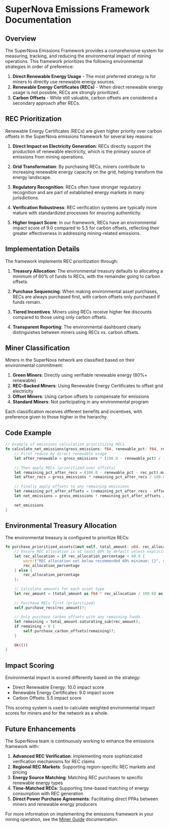 # SuperNova Emissions Framework Documentation

## Overview

The SuperNova Emissions Framework provides a comprehensive system for measuring, tracking, and reducing the environmental impact of mining operations. This framework prioritizes the following environmental strategies in order of preference:

1. **Direct Renewable Energy Usage** - The most preferred strategy is for miners to directly use renewable energy sources.
2. **Renewable Energy Certificates (RECs)** - When direct renewable energy usage is not possible, RECs are strongly prioritized.
3. **Carbon Offsets** - While still valuable, carbon offsets are considered a secondary approach after RECs.

## REC Prioritization

Renewable Energy Certificates (RECs) are given higher priority over carbon offsets in the SuperNova emissions framework for several key reasons:

1. **Direct Impact on Electricity Generation**: RECs directly support the production of renewable electricity, which is the primary source of emissions from mining operations.

2. **Grid Transformation**: By purchasing RECs, miners contribute to increasing renewable energy capacity on the grid, helping transform the energy landscape.

3. **Regulatory Recognition**: RECs often have stronger regulatory recognition and are part of established energy markets in many jurisdictions.

4. **Verification Robustness**: REC verification systems are typically more mature with standardized processes for ensuring authenticity.

5. **Higher Impact Score**: In our framework, RECs have an environmental impact score of 9.0 compared to 5.5 for carbon offsets, reflecting their greater effectiveness in addressing mining-related emissions.

## Implementation Details

The framework implements REC prioritization through:

1. **Treasury Allocation**: The environmental treasury defaults to allocating a minimum of 60% of funds to RECs, with the remainder going to carbon offsets.

2. **Purchase Sequencing**: When making environmental asset purchases, RECs are always purchased first, with carbon offsets only purchased if funds remain.

3. **Tiered Incentives**: Miners using RECs receive higher fee discounts compared to those using only carbon offsets.

4. **Transparent Reporting**: The environmental dashboard clearly distinguishes between miners using RECs vs. carbon offsets.

## Miner Classification

Miners in the SuperNova network are classified based on their environmental commitment:

1. **Green Miners**: Directly using verifiable renewable energy (80%+ renewable)
2. **REC-Backed Miners**: Using Renewable Energy Certificates to offset grid electricity
3. **Offset Miners**: Using carbon offsets to compensate for emissions
4. **Standard Miners**: Not participating in any environmental program

Each classification receives different benefits and incentives, with preference given to those higher in the hierarchy.

## Code Example

```rust
// Example of emissions calculation prioritizing RECs
fn calculate_net_emissions(gross_emissions: f64, renewable_pct: f64, rec_pct: f64, offset_pct: f64) -> f64 {
    // First reduce by direct renewable usage
    let after_renewable = gross_emissions * (100.0 - renewable_pct) / 100.0;
    
    // Then apply RECs (prioritized over offsets)
    let remaining_pct_after_recs = (100.0 - renewable_pct - rec_pct).max(0.0);
    let after_recs = gross_emissions * remaining_pct_after_recs / 100.0;
    
    // Finally apply offsets to any remaining emissions
    let remaining_pct_after_offsets = (remaining_pct_after_recs - offset_pct).max(0.0);
    let net_emissions = gross_emissions * remaining_pct_after_offsets / 100.0;
    
    net_emissions
}
```

## Environmental Treasury Allocation

The environmental treasury is configured to prioritize RECs:

```rust
fn purchase_prioritized_assets(&mut self, total_amount: u64, rec_allocation_percentage: f64) -> Result<(), TreasuryError> {
    // Ensure REC allocation is at least 60% by default unless explicitly set lower
    let rec_allocation = if rec_allocation_percentage < 60.0 {
        warn!("REC allocation set below recommended 60% minimum: {}", rec_allocation_percentage);
        rec_allocation_percentage
    } else {
        rec_allocation_percentage
    };
    
    // Calculate amounts for each asset type
    let rec_amount = (total_amount as f64 * rec_allocation / 100.0) as u64;
    
    // Purchase RECs first (prioritized)
    self.purchase_recs(rec_amount)?;
    
    // Only purchase carbon offsets with any remaining funds
    let remaining = total_amount.saturating_sub(rec_amount);
    if remaining > 0 {
        self.purchase_carbon_offsets(remaining)?;
    }
    
    Ok(())
}
```

## Impact Scoring

Environmental impact is scored differently based on the strategy:

- Direct Renewable Energy: 10.0 impact score
- Renewable Energy Certificates: 9.0 impact score
- Carbon Offsets: 5.5 impact score

This scoring system is used to calculate weighted environmental impact scores for miners and for the network as a whole.

## Future Enhancements

The SuperNova team is continuously working to enhance the emissions framework with:

1. **Advanced REC Verification**: Implementing more sophisticated verification mechanisms for REC claims
2. **Regional REC Markets**: Supporting region-specific REC markets and pricing
3. **Energy Source Matching**: Matching REC purchases to specific renewable energy types
4. **Time-Matched RECs**: Supporting time-based matching of energy consumption with REC generation
5. **Direct Power Purchase Agreements**: Facilitating direct PPAs between miners and renewable energy producers

For more information on implementing the emissions framework in your mining operation, see the [Miner Guide](/docs/miner-guide.md) documentation. 